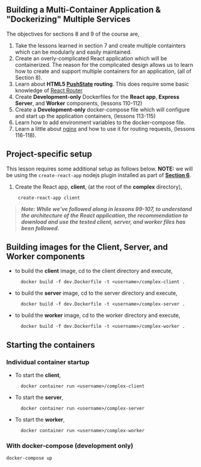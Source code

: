 ## Building a Multi-Container Application & "Dockerizing" Multiple Services

The objectives for sections 8 and 9 of the course are,

1. Take the lessons learned in section 7 and create multiple containters which can be modularly and easily maintained.
2. Create an overly-complicated React application which will be containerized. The reason for the complicated design allows us to learn how to create and support multiple containers for an application, (all of Section 8).
3. Learn about **HTML5 [PushState](https://developer.mozilla.org/en-US/docs/Web/API/History_API) routing**. This does require some basic knowledge of [React Router](https://reacttraining.com/react-router/)
4. Create **Development-only** Dockerfiles for the **React app**, **Express Server**, and  **Worker** components, (lessons 110-112)
5. Create a **Development-only** docker-compose file which will configure and start up the application containers, (lessons 113-115)
6. Learn how to add environment variables to the docker-compose file.
7. Learn a little about [nginx](https://www.nginx.com/) and how to use it for routing requests, (lessons 116-118).

## Project-specific setup

This lesson requires some additional setup as follows below. **NOTE:** we will be using the `create-react-app` nodejs plugin installed as part of [**Section 6**](https://github.com/sund0g/docker-tutorials/tree/docker-and-k8s-section-7/docker-and-kubernetes/workflow#creating-a-production-grade-workflow).

1. Create the React app, **client**, (at the root of the **complex** directory),

		create-react-app client
>***Note: While we've followed along in lessons 99-107, to understand the architecture of the React application, the recommendation to download and use the tested client, server, and worker files has been followed.***

## Building images for the Client, Server, and Worker components

* to build the **client** image, cd to the client directory and execute,

		docker build -f dev.Dockerfile -t <username>/complex-client .
		
* to build the **server** image, cd to the server directory and execute,

		docker build -f dev.Dockerfile -t <username>/complex-server .
		
* to build the **worker** image, cd to the worker directory and execute,

		docker build -f dev.Dockerfile -t <username>/complex-worker .
		
## Starting the containers

### Individual container startup

* To start the **client**,

		docker container run <username>/complex-client

* To start the **server**,

		docker container run <username>/complex-server

* To start the **worker**,

		docker container run <username>/complex-worker
		
### With docker-compose (development only)

	docker-compose up



